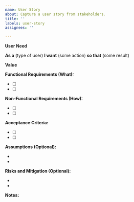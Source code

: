 ```yaml
---
name: User Story
about: Capture a user story from stakeholders.
title: ''
labels: user-story
assignees: ''

---
```


**User Need**

**As a** (type of user)
**I want** (some action)
**so that** (some result)

**Value**


**Functional Requirements (What):**

- [ ]
- [ ]

**Non-Functional Requirements (How):**

- [ ]
- [ ]


**Acceptance Criteria:**

- [ ]
- [ ]


**Assumptions (Optional):**

-
-

**Risks and Mitigation (Optional):**

-
-

**Notes:**

<!-- Here's a brief explanation of each field:

As a (type of user): This is the role that the stakeholder or user plays. It could be a developer, project manager, security team, etc.

I want (some action): This describes what the user wants to do. It should be a specific action or feature.

so that (some result): This is the reason or benefit that the user expects from performing the action.

Value: This is a description of the value that this specific story delivers i.e. what benefits will be realised for users, Ops Eng, MoJ etc. The value may relate to more than one catagory e.g. saves money, removes an manual process. If there is a metric that can show the value you should include this here.

Functional Requirements: Here, you list what you are going to do - the functional requirements associated with the user story. These could be based on what you learned from the stakeholder interviews, what functionality they need.

[Non-Functional Requirements](https://en.wikipedia.org/wiki/Non-functional_requirement): Here, you list how you are going to do it - the non-functional requirements associated with the user story. These could be about the system's performance, security, usability, standards etc, these are likely more technical than the functional requirements description.

Acceptance Criteria: These are the conditions that must be met for the user story to be considered "done". It should clearly define the boundaries of the user story and help in testing.

Assumptions (optional): Where appropriate list any important assumptions here.

Risks and Mitigation (optional): Where appropriate list any important risks relevant to this ticket and if possible a mitigation strategy.

Notes: This is for any additional information or details about the user story. -->
